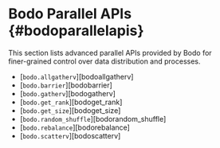 Bodo Parallel APIs {#bodoparallelapis}
==================

This section lists advanced parallel APIs provided by Bodo for  
finer-grained control over data distribution and processes.


-  [`bodo.allgatherv`][bodoallgatherv]        
-  [`bodo.barrier`][bodobarrier]              
-  [`bodo.gatherv`][bodogatherv]              
-  [`bodo.get_rank`][bodoget_rank]            
-  [`bodo.get_size`][bodoget_size]            
-  [`bodo.random_shuffle`][bodorandom_shuffle]
-  [`bodo.rebalance`][bodorebalance]          
-  [`bodo.scatterv`][bodoscatterv]            
